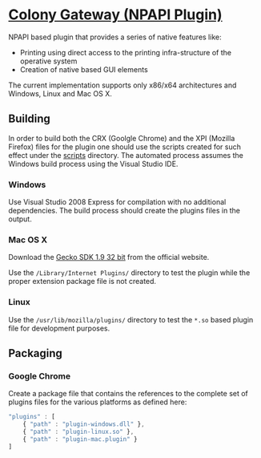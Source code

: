 # [Colony Gateway (NPAPI Plugin)](http://getcolony.com)

NPAPI based plugin that provides a series of native features like:

* Printing using direct access to the printing infra-structure of the operative system
* Creation of native based GUI elements

The current implementation supports only x86/x64 architectures and Windows, Linux and Mac OS X.

## Building

In order to build both the CRX (Goolgle Chrome) and the XPI (Mozilla Firefox) files for the plugin
one should use the scripts created for such effect under the [scripts](scripts) directory. The
automated process assumes the Windows build process using the Visual Studio IDE.

### Windows

Use Visual Studio 2008 Express for compilation with no additional dependencies. The build process should
create the plugins files in the output.

### Mac OS X

Download the [Gecko SDK 1.9 32 bit](https://developer.mozilla.org/en-US/docs/Gecko_SDK) from the official 
website.

Use the `/Library/Internet Plugins/` directory to test the plugin while the proper extension package file
is not created.

### Linux

Use the `/usr/lib/mozilla/plugins/` directory to test the `*.so` based plugin file for development purposes.

## Packaging

### Google Chrome

Create a package file that contains the references to the complete set of plugins files for the various
platforms as defined here:

```javascript
"plugins" : [
    { "path" : "plugin-windows.dll" },
    { "path" : "plugin-linux.so" },
    { "path" : "plugin-mac.plugin" }
]
```
